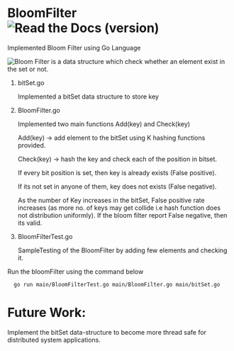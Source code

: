 # BloomFilter ![Read the Docs (version)](https://img.shields.io/readthedocs/pip/stable.svg)

Implemented Bloom Filter using Go Language

![Bloom Filter](https://en.wikipedia.org/wiki/Bloom_filter) is a data structure which check whether an element exist in the set or not.

1. bitSet.go

    Implemented a bitSet data structure to store key 
 
2. BloomFilter.go

    Implemented two main functions Add(key) and Check(key)

    Add(key) -> add element to the bitSet using K hashing functions provided.

    Check(key) -> hash the key and check each of the position in bitset. 

    If every bit position is set, then key is already exists (False positive).

    If its not set in anyone of them, key does not exists (False negative).

    As the number of Key increases in the bitSet, False positive rate increases (as more no. of keys may get collide i.e hash function does not distribution uniformly). 
    If the bloom filter report False negative, then its valid.
  
3. BloomFilterTest.go

     SampleTesting of the BloomFilter by adding few elements and checking it.
   

Run the bloomFilter using the command below

```
  go run main/BloomFilterTest.go main/BloomFilter.go main/bitSet.go
```

# Future Work:

Implement the bitSet data-structure to become more thread safe for distributed system applications.
